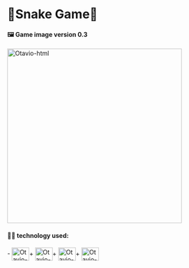 # 🐍Snake Game🐍

#### 🖼 Game image version 0.3
<img align="center" alt="Otavio-html" height="400" src="https://user-images.githubusercontent.com/55114240/143800742-e66624ea-b87c-4e03-9db4-c0076751d613.png" />

#### 👨‍💻 technology used:
<div>
- <img align="center" alt="Otavio-html" height="30" width="40" src="https://cdn.jsdelivr.net/gh/devicons/devicon/icons/html5/html5-original-wordmark.svg" />+ 
<img align="center" alt="Otavio-css" height="30" width="40" src="https://cdn.jsdelivr.net/gh/devicons/devicon/icons/css3/css3-original-wordmark.svg" />+ 
<img align="center" alt="Otavio-js" height="30" width="40" src="https://cdn.jsdelivr.net/gh/devicons/devicon/icons/javascript/javascript-original.svg" />+ 
<img align="center" alt="Otavio-photo" height="30" width="40" src="https://cdn.jsdelivr.net/gh/devicons/devicon/icons/photoshop/photoshop-plain.svg" />
</div>
